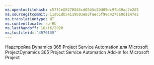 ```yaml
---
ms.openlocfilehash: c57f1e80270846cd05b5c20d09dc9fb39ac7e285
ms.sourcegitcommit: 11a61db54119503e82faec5f99c4273e8d1247e5
ms.translationtype: HT
ms.contentlocale: ru-RU
ms.lasthandoff: 10/16/2020
ms.locfileid: "4070139"
---
```

<span data-ttu-id="a09ee-101">Надстройка Dynamics 365 Project Service Automation для Microsoft Project</span><span class="sxs-lookup"><span data-stu-id="a09ee-101">Dynamics 365 Project Service Automation Add-in for Microsoft Project</span></span>
